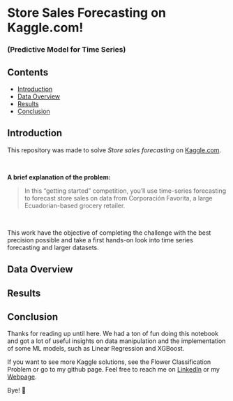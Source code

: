 # Store Sales Forecasting on Kaggle.com! 
### (Predictive Model for Time Series)

## Contents

- [Introduction](#introduction)
- [Data Overview](#data-overview)
- [Results](#results)
- [Conclusion](#conclusion)

## Introduction

This repository was made to solve *Store sales forecasting* on [Kaggle.com](https://www.kaggle.com/c/store-sales-time-series-forecasting).

<br/>

**A brief explanation of the problem:**

> In this “getting started” competition, you’ll use time-series forecasting to forecast store sales on data from Corporación Favorita, a large Ecuadorian-based grocery retailer.

<br/>

This work have the objective of completing the challenge with the best precision possible and take a first hands-on look into time series forecasting and larger datasets.

## Data Overview



## Results



## Conclusion

Thanks for reading up until here. We had a ton of fun doing this notebook and got a lot of useful insights on data manipulation and the implementation of some ML models, such as Linear Regression and XGBoost.

If you want to see more Kaggle solutions, see the Flower Classification Problem or go to my github page. Feel free to reach me on [LinkedIn](https://www.linkedin.com/in/isaiapedro/) or my [Webpage](https://github.com/isaiapedro/Portfolio-Website).

Bye! 👋
